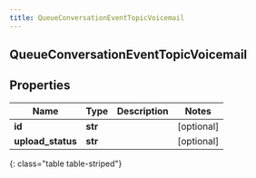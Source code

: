 ```yaml
---
title: QueueConversationEventTopicVoicemail
---
```

## QueueConversationEventTopicVoicemail

## Properties

|Name | Type | Description | Notes|
|------------ | ------------- | ------------- | -------------|
| **id** | **str** |  | [optional] |
| **upload_status** | **str** |  | [optional] |
{: class="table table-striped"}


